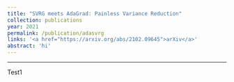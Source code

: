 ```yaml
---
title: "SVRG meets AdaGrad: Painless Variance Reduction"
collection: publications
year: 2021
permalink: /publication/adasvrg
links: '<a href="https://arxiv.org/abs/2102.09645">arXiv</a>'
abstract: 'hi'
---
```


---

Test1
